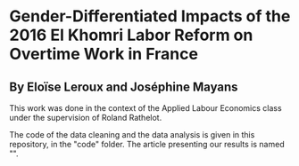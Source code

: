# Gender-Differentiated Impacts of the 2016 El Khomri Labor Reform on Overtime Work in France
## By Eloïse Leroux and Joséphine Mayans

This work was done in the context of the Applied Labour Economics class under the supervision of Roland Rathelot.

The code of the data cleaning and the data analysis is given in this repository, in the "code" folder.
The article presenting our results is named "".
